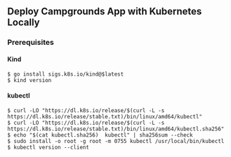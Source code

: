 ## Deploy Campgrounds App with Kubernetes Locally

### Prerequisites

#### Kind
```shell
$ go install sigs.k8s.io/kind@$latest
$ kind version
```

#### kubectl
```shell
$ curl -LO "https://dl.k8s.io/release/$(curl -L -s https://dl.k8s.io/release/stable.txt)/bin/linux/amd64/kubectl"
$ curl -LO "https://dl.k8s.io/release/$(curl -L -s https://dl.k8s.io/release/stable.txt)/bin/linux/amd64/kubectl.sha256"
$ echo "$(cat kubectl.sha256)  kubectl" | sha256sum --check
$ sudo install -o root -g root -m 0755 kubectl /usr/local/bin/kubectl
$ kubectl version --client
```
